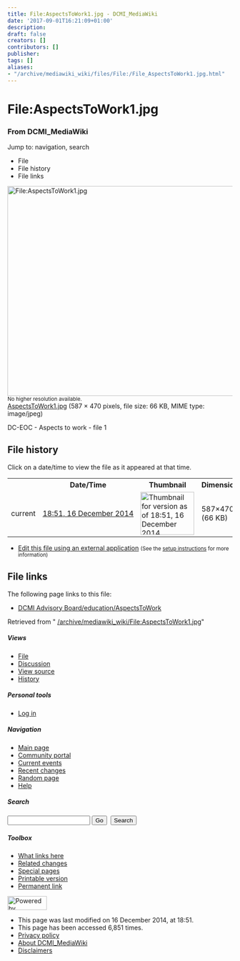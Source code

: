 ```yaml
---
title: File:AspectsToWork1.jpg - DCMI_MediaWiki
date: '2017-09-01T16:21:09+01:00'
description: 
draft: false
creators: []
contributors: []
publisher: 
tags: []
aliases:
- "/archive/mediawiki_wiki/files/File:/File_AspectsToWork1.jpg.html"
---
```


<a id="top"></a>
# File:AspectsToWork1.jpg

### From DCMI\_MediaWiki

Jump to: navigation, search
<!-- start content -->
- File
- File history
- File links

 [<img alt="File:AspectsToWork1.jpg" src="/images/6/63/AspectsToWork1.jpg" width="587" height="470">](/archive/mediawiki_wiki/files/AspectsToWork1.jpg)  
<small>No higher resolution available.</small>  
 [AspectsToWork1.jpg](/images/6/63/AspectsToWork1.jpg)‎ (587 × 470 pixels, file size: 66 KB, MIME type: image/jpeg)

DC-EOC - Aspects to work - file 1

<!-- 
NewPP limit report
Preprocessor node count: 1/1000000
Post-expand include size: 0/2097152 bytes
Template argument size: 0/2097152 bytes
Expensive parser function count: 0/100
-->
## File history

Click on a date/time to view the file as it appeared at that time.

<table class="wikitable filehistory">
  <tr>
    <td></td>
    <th>Date/Time</th>
    <th>Thumbnail</th>
    <th>Dimensions</th>
    <th>User</th>
    <th>Comment</th>
  </tr>
  <tr>
    <td>current</td>
    <td class="filehistory-selected" style="white-space: nowrap;"><a href="/archive/mediawiki_wiki/files/AspectsToWork1.jpg">18:51, 16 December 2014</a></td>
    <td><a href="/images/6/63/AspectsToWork1.jpg"><img alt="Thumbnail for version as of 18:51, 16 December 2014" src="/images/6/63/AspectsToWork1.jpg" width="120" height="96"></a></td>
    <td>587×470 <span style="white-space: nowrap;">(66 KB)</span>
    </td>
    <td>
      <a href="/index.php/User:AnaAliceBaptista" title="User:AnaAliceBaptista" class="mw-userlink">AnaAliceBaptista</a> <span style="white-space: nowrap;"> <span class="mw-usertoollinks">(<a href="/index.php/User_talk:AnaAliceBaptista" title="User talk:AnaAliceBaptista">Talk</a> | <a href="/index.php/Special:Contributions/AnaAliceBaptista" title="Special:Contributions/AnaAliceBaptista">contribs</a>)</span></span>
    </td>
    <td> <span class="comment">(DC-EOC - Aspects to work - file 1)</span>
    </td>
  </tr>
</table>

  

- [Edit this file using an external application](/index.php?title=File:AspectsToWork1.jpg&action=edit&externaledit=true&mode=file "File:AspectsToWork1.jpg") <small>(See the <a href="http://www.mediawiki.org/wiki/Manual:External_editors" class="external text" rel="nofollow">setup instructions</a> for more information)</small>

## File links

The following page links to this file:

- [DCMI Advisory Board/education/AspectsToWork](/index.php/DCMI_Advisory_Board/education/AspectsToWork "DCMI Advisory Board/education/AspectsToWork")

Retrieved from " [/archive/mediawiki_wiki/File:AspectsToWork1.jpg](/archive/mediawiki_wiki/files/File:/File:AspectsToWork1.jpg.html)"

<!-- end content -->

##### Views

- [File](/archive/mediawiki_wiki/files/File:/File:AspectsToWork1.jpg.html "View the file page [c]")
- [Discussion](/index.php?title=File_talk:AspectsToWork1.jpg&action=edit&redlink=1 "Discussion about the content page [t]")
- [View source](/index.php?title=File:AspectsToWork1.jpg&action=edit "This page is protected.
You can view its source [e]")
- [History](/index.php?title=File:AspectsToWork1.jpg&action=history "Past revisions of this page [h]")

##### Personal tools

- [Log in](/index.php?title=Special:UserLogin&returnto=File:AspectsToWork1.jpg "You are encouraged to log in; however, it is not mandatory [o]")

<script type="text/javascript"> if (window.isMSIE55) fixalpha(); </script>

##### Navigation

- [Main page](/index.php/Main_Page "Visit the main page [z]")
- [Community portal](/index.php/DCMI_MediaWiki:Community_portal "About the project, what you can do, where to find things")
- [Current events](/index.php/DCMI_MediaWiki:Current_events "Find background information on current events")
- [Recent changes](/index.php/Special:RecentChanges "The list of recent changes in the wiki [r]")
- [Random page](/index.php/Special:Random "Load a random page [x]")
- [Help](/index.php/Help:Contents "The place to find out")

##### <label for="searchInput">Search</label>

<form action="/index.php" id="searchform">
				<input type="hidden" name="title" value="Special:Search">
				<input id="searchInput" title="Search DCMI_MediaWiki" accesskey="f" type="search" name="search">
				<input type="submit" name="go" class="searchButton" id="searchGoButton" value="Go" title="Go to a page with this exact name if exists"> 
				<input type="submit" name="fulltext" class="searchButton" id="mw-searchButton" value="Search" title="Search the pages for this text">
			</form>

##### Toolbox

- [What links here](/index.php/Special:WhatLinksHere/File:AspectsToWork1.jpg "List of all wiki pages that link here [j]")
- [Related changes](/index.php/Special:RecentChangesLinked/File:AspectsToWork1.jpg "Recent changes in pages linked from this page [k]")
- [Special pages](/index.php/Special:SpecialPages "List of all special pages [q]")
- [Printable version](/index.php?title=File:AspectsToWork1.jpg&printable=yes "Printable version of this page [p]")
- [Permanent link](/index.php?title=File:AspectsToWork1.jpg&oldid=9007 "Permanent link to this revision of the page")

<!-- end of the left (by default at least) column -->

 [<img src="/skins/common/images/poweredby_mediawiki_88x31.png" height="31" width="88" alt="Powered by MediaWiki">](http://www.mediawiki.org/)

- This page was last modified on 16 December 2014, at 18:51.
- This page has been accessed 6,851 times.
- [Privacy policy](/index.php/DCMI_MediaWiki:Privacy_policy "DCMI MediaWiki:Privacy policy")
- [About DCMI\_MediaWiki](/index.php/DCMI_MediaWiki:About "DCMI MediaWiki:About")
- [Disclaimers](/index.php/DCMI_MediaWiki:General_disclaimer "DCMI MediaWiki:General disclaimer")

<script>if (window.runOnloadHook) runOnloadHook();</script><!-- Served in 0.464 secs. -->
